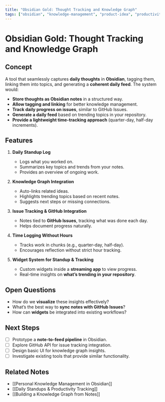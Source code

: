 ```yaml
---
title: "Obsidian Gold: Thought Tracking and Knowledge Graph"
tags: ["obsidian", "knowledge-management", "product-idea", "productivity", "daily-log"]
---
```


# Obsidian Gold: Thought Tracking and Knowledge Graph  

## Concept  
A tool that seamlessly captures **daily thoughts** in **Obsidian**, tagging them, linking them into topics, and generating a **coherent daily feed**. The system would:  
- **Store thoughts as Obsidian notes** in a structured way.  
- **Allow tagging and linking** for better knowledge management.  
- **Track daily progress on issues**, similar to GitHub Issues.  
- **Generate a daily feed** based on trending topics in your repository.  
- **Provide a lightweight time-tracking approach** (quarter-day, half-day increments).  

## Features  
1. **Daily Standup Log**  
   - Logs what you worked on.  
   - Summarizes key topics and trends from your notes.  
   - Provides an overview of ongoing work.  

2. **Knowledge Graph Integration**  
   - Auto-links related ideas.  
   - Highlights trending topics based on recent notes.  
   - Suggests next steps or missing connections.  

3. **Issue Tracking & GitHub Integration**  
   - Notes tied to **GitHub Issues**, tracking what was done each day.  
   - Helps document progress naturally.  

4. **Time Logging Without Hours**  
   - Tracks work in chunks (e.g., quarter-day, half-day).  
   - Encourages reflection without strict hour tracking.  

5. **Widget System for Standup & Tracking**  
   - Custom widgets inside a **streaming app** to view progress.  
   - Real-time insights on **what’s trending in your repository**.  

## Open Questions  
- How do we **visualize** these insights effectively?  
- What’s the best way to **sync notes with GitHub Issues**?  
- How can **widgets** be integrated into existing workflows?  

## Next Steps  
- [ ] Prototype a **note-to-feed pipeline** in Obsidian.  
- [ ] Explore GitHub API for issue tracking integration.  
- [ ] Design basic UI for knowledge graph insights.  
- [ ] Investigate existing tools that provide similar functionality.  

## Related Notes  
- [[Personal Knowledge Management in Obsidian]]  
- [[Daily Standups & Productivity Tracking]]  
- [[Building a Knowledge Graph from Notes]]